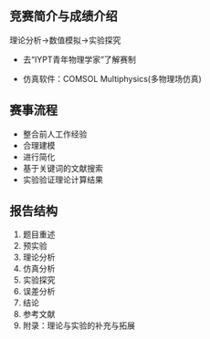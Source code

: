 ## 竞赛简介与成绩介绍
理论分析->数值模拟->实验探究

- 去“IYPT青年物理学家”了解赛制

- 仿真软件：COMSOL Multiphysics(多物理场仿真)

## 赛事流程

- 整合前人工作经验
- 合理建模
- 进行简化
- 基于关键词的文献搜索
- 实验验证理论计算结果

## 报告结构

1. 题目重述
2. 预实验
3. 理论分析
4. 仿真分析
5. 实验探究
6. 误差分析
7. 结论
8. 参考文献
9. 附录：理论与实验的补充与拓展
